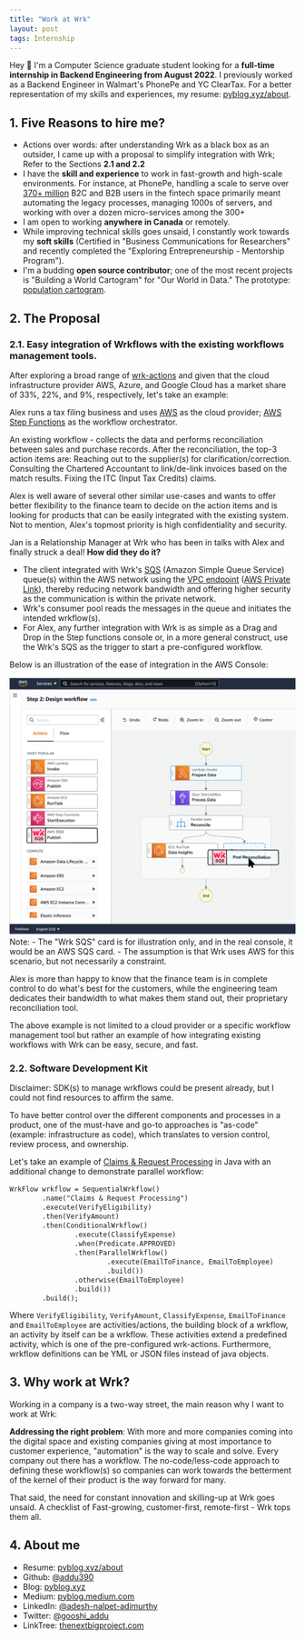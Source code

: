 ```yaml
---
title: "Work at Wrk"
layout: post
tags: Internship
---
```


Hey 👋 I'm a Computer Science graduate student looking for a <b>full-time internship in Backend Engineering from August 2022</b>. I previously worked as a Backend Engineer in Walmart's PhonePe and YC ClearTax. For a better representation of my skills and experiences, my resume: [pyblog.xyz/about](https://pyblog.xyz/about).

## 1. Five Reasons to hire me?

- Actions over words: after understanding Wrk as a black box as an outsider, I came up with a proposal to simplify integration with Wrk; Refer to the Sections <b>2.1 and 2.2</b>
- I have the <b>skill and experience</b> to work in fast-growth and high-scale environments. For instance, at PhonePe, handling a scale to serve over [370+ million](https://www.phonepe.com/pulse/explore/transaction/2021/4/) B2C and B2B users in the fintech space primarily meant automating the legacy processes, managing 1000s of servers, and working with over a dozen micro-services among the 300+
- I am open to working <b>anywhere in Canada</b> or remotely.
- While improving technical skills goes unsaid, I constantly work towards my <b>soft skills</b> (Certified in "Business Communications for Researchers" and recently completed the "Exploring Entrepreneurship - Mentorship Program").
- I'm a budding <b>open source contributor</b>; one of the most recent projects is "Building a World Cartogram" for "Our World in Data." The prototype: [population cartogram](https://www.pyblog.xyz/population-cartogram/).

## 2. The Proposal
### 2.1. Easy integration of Wrkflows with the existing workflows management tools.

After exploring a broad range of [wrk-actions](https://wrk.com/wrk-actions/) and given that the cloud infrastructure provider AWS, Azure, and Google Cloud has a market share of 33%, 22%, and 9%, respectively, let's take an example: 

Alex runs a tax filing business and uses [AWS](https://aws.amazon.com/) as the cloud provider; [AWS Step Functions](https://aws.amazon.com/step-functions) as the workflow orchestrator.

An existing workflow - collects the data and performs reconciliation between sales and purchase records. After the reconciliation, the top-3 action items are:
Reaching out to the supplier(s) for clarification/correction.
Consulting the Chartered Accountant to link/de-link invoices based on the match results.
Fixing the ITC (Input Tax Credits) claims.

Alex is well aware of several other similar use-cases and wants to offer better flexibility to the finance team to decide on the action items and is looking for products that can be easily integrated with the existing system. Not to mention, Alex's topmost priority is high confidentiality and security.

Jan is a Relationship Manager at Wrk who has been in talks with Alex and finally struck a deal! <b>How did they do it?</b>

- The client integrated with Wrk's [SQS](https://aws.amazon.com/sqs/) (Amazon Simple Queue Service) queue(s) within the AWS network using the [VPC endpoint](https://docs.aws.amazon.com/vpc/latest/privatelink/vpc-endpoints.html) ([AWS Private Link](https://docs.aws.amazon.com/vpc/latest/privatelink/integrated-services-vpce-list.html)), thereby reducing network bandwidth and offering higher security as the communication is within the private network.
- Wrk's consumer pool reads the messages in the queue and initiates the intended wrkflow(s).
- For Alex, any further integration with Wrk is as simple as a Drag and Drop in the Step functions console or, in a more general construct, use the Wrk's SQS as the trigger to start a pre-configured workflow.

Below is an illustration of the ease of integration in the AWS Console:

<img src="../assets/posts/aws-wrkflow.png" /> 
Note: 
- The "Wrk SQS" card is for illustration only, and in the real console, it would be an AWS SQS card.
- The assumption is that Wrk uses AWS for this scenario, but not necessarily a constraint.

Alex is more than happy to know that the finance team is in complete control to do what's best for the customers, while the engineering team dedicates their bandwidth to what makes them stand out, their proprietary reconciliation tool.

The above example is not limited to a cloud provider or a specific workflow management tool but rather an example of how integrating existing workflows with Wrk can be easy, secure, and fast.

### 2.2. Software Development Kit

Disclaimer: SDK(s) to manage wrkflows could be present already, but I could not find resources to affirm the same. 

To have better control over the different components and processes in a product, one of the must-have and go-to approaches is "as-code" (example: infrastructure as code), which translates to version control, review process, and ownership.

Let's take an example of [Claims & Request Processing](https://wrk.com/wrkflows/claims-and-request-processing/) in Java with an additional change to demonstrate parallel workflow:

```
WrkFlow wrkflow = SequentialWrkflow()
        .name("Claims & Request Processing")
        .execute(VerifyEligibility)
        .then(VerifyAmount)
        .then(ConditionalWrkflow()
                .execute(ClassifyExpense)
                .when(Predicate.APPROVED)
                .then(ParallelWrkflow()
                        .execute(EmailToFinance, EmailToEmployee)
                        .build())
                .otherwise(EmailToEmployee)
                .build())
        .build();
```

Where `VerifyEligibility`, `VerifyAmount`, `ClassifyExpense`, `EmailToFinance` and `EmailToEmployee` are activities/actions, the building block of a wrkflow, an activity by itself can be a wrkflow. These activities extend a predefined activity, which is one of the pre-configured wrk-actions. Furthermore, wrkflow definitions can be YML or JSON files instead of java objects.

## 3. Why work at Wrk?

Working in a company is a two-way street, the main reason why I want to work at Wrk:

<b>Addressing the right problem</b>: With more and more companies coming into the digital space and existing companies giving at most importance to customer experience, "automation" is the way to scale and solve. Every company out there has a workflow. The no-code/less-code approach to defining these workflow(s) so companies can work towards the betterment of the kernel of their product is the way forward for many.

That said, the need for constant innovation and skilling-up at Wrk goes unsaid. A checklist of Fast-growing, customer-first, remote-first - Wrk tops them all.

## 4. About me

- Resume: [pyblog.xyz/about](https://pyblog.xyz/about)
- Github: [@addu390](https://github.com/addu390)
- Blog: [pyblog.xyz](https://pyblog.xyz/)
- Medium: [pyblog.medium.com](https://pyblog.medium.com/)
- LinkedIn: [@adesh-nalpet-adimurthy](https://www.linkedin.com/in/adesh-nalpet-adimurthy/)
- Twitter: [@gooshi_addu](https://twitter.com/gooshi_addu)
- LinkTree: [thenextbigproject.com](http://thenextbigproject.com/)



